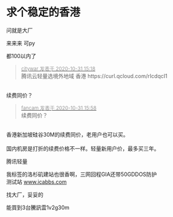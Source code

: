 # 求个稳定的香港


问就是大厂<img id="aimg_BPl82" onclick="zoom(this, this.src, 0, 0, 0)" class="zoom" src="https://cdn.jsdelivr.net/gh/hishis/forum-master/public/images/patch.gif" onmouseover="img_onmouseoverfunc(this)" onload="thumbImg(this)" border="0" alt="" />

来来来 可py

都100以内了

<div class="quote"><blockquote><font size="2"><a href="https://www.hostloc.com/forum.php?mod=redirect&amp;goto=findpost&amp;pid=9380795&amp;ptid=760600" target="_blank"><font color="#999999">citywar 发表于 2020-10-31 15:18</font></a></font><br />
腾讯云轻量选境外地域 香港 https://curl.qcloud.com/rIcdqcI1</blockquote></div><br />
续费同价？

<div class="quote"><blockquote><font size="2"><a href="https://www.hostloc.com/forum.php?mod=redirect&amp;goto=findpost&amp;pid=9380950&amp;ptid=760600" target="_blank"><font color="#999999">fancam 发表于 2020-10-31 15:58</font></a></font><br />
续费同价？</blockquote></div><br />
香港新加坡硅谷30M的续费同价，老用户也可以买。<br />
<br />
国内机房是打折的续费价格不一样。轻量新用户价，最多买三年。

腾讯轻量

我标签的洛杉矶建站也很香啊，三网回程GIA还带50GDDOS防护<br />
测试站 www.icabbs.com

找大厂，妥妥的

能買到3台騰訊雲1v2g30m
